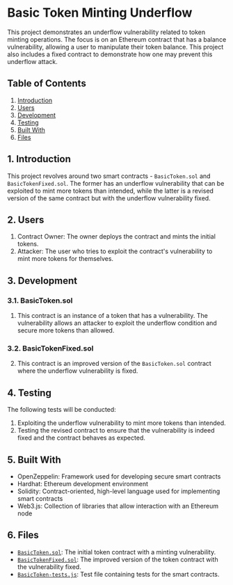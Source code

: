 # Basic Token Minting Underflow

This project demonstrates an underflow vulnerability related to token minting operations. The focus is on an Ethereum contract that has a balance vulnerability, allowing a user to manipulate their token balance. This project also includes a fixed contract to demonstrate how one may prevent this underflow attack.

## Table of Contents

1. [Introduction](#Introduction)
2. [Users](#Users)
3. [Development](#Development)
4. [Testing](#Testing)
5. [Built With](#BuiltWith)
6. [Files](#Files)

## 1. <a name='Introduction'></a>Introduction

This project revolves around two smart contracts - `BasicToken.sol` and `BasicTokenFixed.sol`. The former has an underflow vulnerability that can be exploited to mint more tokens than intended, while the latter is a revised version of the same contract but with the underflow vulnerability fixed.

## 2. <a name='Users'></a>Users

1. Contract Owner: The owner deploys the contract and mints the initial tokens.
2. Attacker: The user who tries to exploit the contract's vulnerability to mint more tokens for themselves.

## 3. <a name='Development'></a>Development

### 3.1. <a name='BasicToken.sol'></a>BasicToken.sol

1. This contract is an instance of a token that has a vulnerability. The vulnerability allows an attacker to exploit the underflow condition and secure more tokens than allowed.

### 3.2. <a name='BasicTokenFixed.sol'></a>BasicTokenFixed.sol

2. This contract is an improved version of the `BasicToken.sol` contract where the underflow vulnerability is fixed.

## 4. <a name=‘Testing’></a>Testing

The following tests will be conducted:

1. Exploiting the underflow vulnerability to mint more tokens than intended.
2. Testing the revised contract to ensure that the vulnerability is indeed fixed and the contract behaves as expected.

## 5. <a name='BuiltWith'></a>Built With

- OpenZeppelin: Framework used for developing secure smart contracts
- Hardhat: Ethereum development environment
- Solidity: Contract-oriented, high-level language used for implementing smart contracts
- Web3.js: Collection of libraries that allow interaction with an Ethereum node

## 6. <a name='Files'></a>Files

- [`BasicToken.sol`](./BasicToken.sol): The initial token contract with a minting vulnerability.
- [`BasicTokenFixed.sol`](./BasicTokenFixed.sol): The improved version of the token contract with the vulnerability fixed.
- [`BasicToken-tests.js`](./BasicToken-tests.js): Test file containing tests for the smart contracts.
